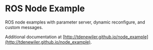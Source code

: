 ROS Node Example
============

ROS node examples with parameter server, dynamic reconfigure, and custom messages.

Additional documentation at
[http://tdenewiler.github.io/node_example](http://tdenewiler.github.io/node_example).
